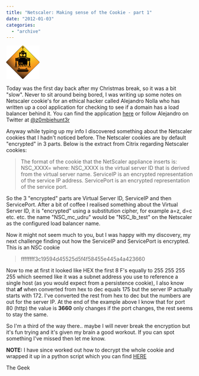 ```yaml
---
title: "Netscaler: Making sense of the Cookie - part 1"
date: "2012-01-03"
categories: 
  - "archive"
---
```


[![](images/robot-trans-mini.jpg "newheadshot")](http://theitgeekchronicles.files.wordpress.com/2012/02/robot-trans-mini.jpg)

Today was the first day back after my Christmas break, so it was a bit "slow". Never to sit around being bored, I was writing up some notes on Netscaler cookie's for an ethical hacker called Alejandro Nolla who has written up a cool application for checking to see if a domain has a load balancer behind it. You can find the application [here](http://code.google.com/p/loadbalancer-finder/) or follow Alejandro on Twitter at [@z0mbiehunt3r](https://twitter.com/#!/z0mbiehunt3r)

Anyway while typing up my info I discovered something about the Netscaler cookies that I hadn't noticed before. The Netscaler cookies are by default "encrypted" in 3 parts. Below is the extract from Citrix regarding Netscaler cookies:

> The format of the cookie that the NetScaler appliance inserts is: NSC\_XXXX= where: NSC\_XXXX is the virtual server ID that is derived from the virtual server name. ServiceIP is an encrypted representation of the service IP address. ServicePort is an encrypted representation of the service port.

So the 3 "encrypted" parts are Virtual Server ID, ServiceIP and then ServicePort. After a bit of coffee I realised something about the Virtual Server ID, it is "encrypted" using a substitution cipher, for example a=z, d=c etc. etc. the name "NSC\_mc\_udru" would be "NSC\_lb\_test" on the Netscaler as the configured load balancer name.

Now it might not seem much to you, but I was happy with my discovery, my next challenge finding out how the ServiceIP and ServicePort is encrypted. This is an NSC cookie

> ffffffff3c19594d45525d5f4f58455e445a4a423660

Now to me at first it looked like HEX the first 8 F's equally to 255 255 255 255 which seemed like it was a subnet address you use to reference a single host (as you would expect from a persistence cookie), I also know that **af** when converted from hex to dec equals 175 but the server IP actually starts with 172. I've converted the rest from hex to dec but the numbers are out for the server IP. At the end of the example above I know that for port 80 (http) the value is **3660** only changes if the port changes, the rest seems to stay the same.

So I'm a third of the way there.. maybe I will never break the encryption but it's fun trying and it's given my brain a good workout. If you can spot something I've missed then let me know.

**NOTE:** I have since worked out how to decrypt the whole cookie and wrapped it up in a python script which you can find [HERE](https://github.com/catalyst256/Netscaler-Cookie-Decryptor)

The Geek
